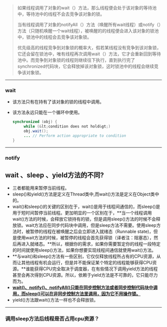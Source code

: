 > 如果线程调用了对象的wait（）方法，那么线程便会处于该对象的等待池中，等待池中的线程不会去竞争该对象的锁。
>
> 当有线程调用了对象的notifyAll（）方法（唤醒所有wait线程）或notify（）方法（只随机唤醒一个wait线程），被唤醒的的线程便会进入该对象的锁池中，锁池中的线程会去竞争该对象锁。
>
> 优先级高的线程竞争到对象锁的概率大，假若某线程没有竞争到该对象锁，它还会留在锁池中，唯有线程再次调用wait（）方法，它才会重新回到等待池中。而竞争到对象锁的线程则继续往下执行，直到执行完了synchronized代码块，它会释放掉该对象锁，这时锁池中的线程会继续竞争该对象锁。

---

### wait

- 该方法只有在持有了该对象的锁的线程中调用。

- 该方法永远只能在一个循环中使用。

  ```java
  synchronized (obj) {
       while (&lt;condition does not hold&gt;)
       obj.wait();
       ... // Perform action appropriate to condition
  }
  ```

---

### notify



## wait 、sleep 、yield方法的不同?

- 三者都能用来暂停当前线程。
- sleep()和yield()方法是定义在Thread类中,而wait()方法是定义在Object类中的。
- wait()和sleep()的关键的区别在于，wait()是用于线程间通信的，而sleep()是用于短时间暂停当前线程。更加明显的一个区别在于，**当一个线程调用wait()方法的时候，会释放它锁持有的锁，但是调用sleep()方法的时候不会释放锁。wait方法应在同步代码块中调用，但是sleep方法不需要。使用sleep方法时，被暂停的线程在被唤醒之后会立即进入就绪态（Runnable state)，但是使用wait方法的时候，被暂停的线程会首先获得锁（译者注：阻塞态），然后再进入就绪态。**所以，根据你的需求，如果你需要暂定你的线程一段特定的时间就使用sleep()方法，如果你想要实现线程间通信就使用wait()方法。
- **与wait()和sleep()方法有一些区别，它仅仅释放线程所占有的CPU资源，从而让其他线程有机会运行，但是并不能保证某个特定的线程能够获得CPU资源。**谁能获得CPU完全取决于调度器，在有些情况下调用yield方法的线程甚至会再次得到CPU资源。所以，依赖于yield方法是不可靠的，它只能尽力而为。
- [**wait()、notify()、notifyAll()只能在同步控制方法或者同步控制代码块中调用，而sleep()可以在非同步控制方法里调用，因为它不用操作锁。**]()
- yield()方法跟wait()方法一样也不会释放锁。
---
### 调用sleep方法后线程是否占用cpu资源？

